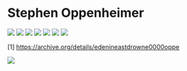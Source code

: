 # Stephen Oppenheimer

![](img/eden1.jpg)
![](img/eden2.jpg)
![](img/eden3.jpg)
![](img/eden4.jpg)
![](img/eden5.jpg)
![](img/eden6.jpg)
![](img/eden7.jpg)

[1] https://archive.org/details/edenineastdrowne0000oppe

![](img/eden8.jpg)